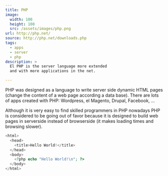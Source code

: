 ```yaml
---
title: PHP
image: 
  width: 100
  height: 100
  src: /assets/images/php.png
url: http://php.net/
source: http://php.net/downloads.php
tags:
  - apps
  - server
  - php
description: >
  El PHP is the server language more extended
  and with more applications in the net.

---
```

PHP was designed as a language to 
write server side dynamic HTML pages
(change the content of a web page according a data base).
There are lots of apps created with PHP:
Wordpress, el Magento, Drupal, Facebook, ...

Although it is very easy to find
skilled programmers in PHP
nowadays PHP is considered to be going out of favor
because it is designed to build web pages in serverside
instead of browserside
(it makes loading times and browsing slower).

```php
<html>
  <head>
    <title>Hello World!</title>
  </head>
  <body>
    <?php echo "Hello World!\n"; ?>
  </body>
</html>
```

